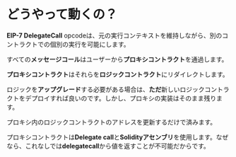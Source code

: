 # どうやって動くの？

**EIP-7 DelegateCall** opcodeは、元の実行コンテキストを維持しながら、別のコントラクトでの個別の実行を可能にします。

すべての**メッセージコール**はユーザーから**プロキシコントラクト**を通過します。

**プロキシコントラクト**はそれらを**ロジックコントラクト**にリダイレクトします。

ロジックを**アップグレード**する必要がある場合は、**ただ**新しいロジックコントラクトをデプロイすれば良いのです。しかし、プロキシの実装はそのまま残ります。

プロキシ内のロジックコントラクトのアドレスを更新するだけで済みます。

プロキシコントラクトは**Delegate call**と**Solidityアセンブリ**を使用します。なぜなら、これなしでは**delegatecall**から値を返すことが不可能だからです。
